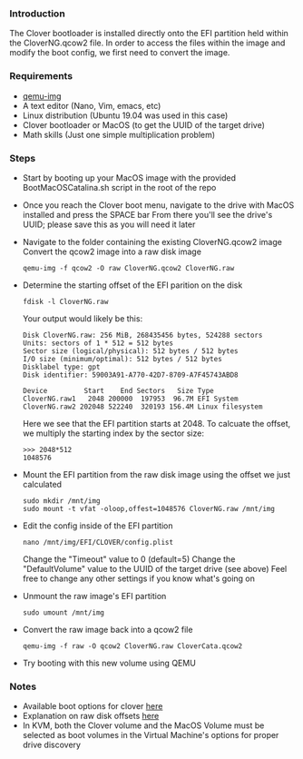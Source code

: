 ### Introduction
The Clover bootloader is installed directly onto the EFI partition held within the CloverNG.qcow2 file.
In order to access the files within the image and modify the boot config, we first need to convert the image.

### Requirements
* [qemu-img](https://www.qemu.org/download/) 
* A text editor (Nano, Vim, emacs, etc) 
* Linux distribution (Ubuntu 19.04 was used in this case) 
* Clover bootloader or MacOS (to get the UUID of the target drive) 
* Math skills (Just one simple multiplication problem) 

### Steps
* Start by booting up your MacOS image with the provided BootMacOSCatalina.sh script in the root of the repo

* Once you reach the Clover boot menu, navigate to the drive with MacOS installed and press the SPACE bar
  From there you'll see the drive's UUID; please save this as you will need it later

* Navigate to the folder containing the existing CloverNG.qcow2 image
  Convert the qcow2 image into a raw disk image
  ```
  qemu-img -f qcow2 -O raw CloverNG.qcow2 CloverNG.raw
  ```

* Determine the starting offset of the EFI parition on the disk
  ```
  fdisk -l CloverNG.raw
  ``` 
  Your output would likely be this:
  ```
  Disk CloverNG.raw: 256 MiB, 268435456 bytes, 524288 sectors
  Units: sectors of 1 * 512 = 512 bytes
  Sector size (logical/physical): 512 bytes / 512 bytes
  I/O size (minimum/optimal): 512 bytes / 512 bytes
  Disklabel type: gpt
  Disk identifier: 59003A91-A770-42D7-8709-A7F45743ABD8

  Device         Start    End Sectors   Size Type
  CloverNG.raw1   2048 200000  197953  96.7M EFI System
  CloverNG.raw2 202048 522240  320193 156.4M Linux filesystem
  ```
  Here we see that the EFI partition starts at 2048.
  To calcuate the offset, we multiply the starting index by the sector size:
  ```
  >>> 2048*512
  1048576
  ```  

* Mount the EFI partition from the raw disk image using the offset we just calculated
  ```
  sudo mkdir /mnt/img
  sudo mount -t vfat -oloop,offest=1048576 CloverNG.raw /mnt/img
  ``` 

* Edit the config inside of the EFI partition
  ```
  nano /mnt/img/EFI/CLOVER/config.plist
  ```
  Change the "Timeout" value to 0 (default=5)
  Change the "DefaultVolume" value to the UUID of the target drive (see above)
  Feel free to change any other settings if you know what's going on

* Unmount the raw image's EFI partition
  ```
  sudo umount /mnt/img
  ```

* Convert the raw image back into a qcow2 file
  ```
  qemu-img -f raw -O qcow2 CloverNG.raw CloverCata.qcow2
  ```

* Try booting with this new volume using QEMU

### Notes
* Available boot options for clover [here](https://sourceforge.net/p/cloverefiboot/wiki/Configuration/)
* Explanation on raw disk offsets [here](https://major.io/2010/12/14/mounting-a-raw-partition-file-made-with-dd-or-dd_rescue-in-linux/)
* In KVM, both the Clover volume and the MacOS Volume must be selected as boot volumes in the Virtual Machine's options for proper drive discovery

